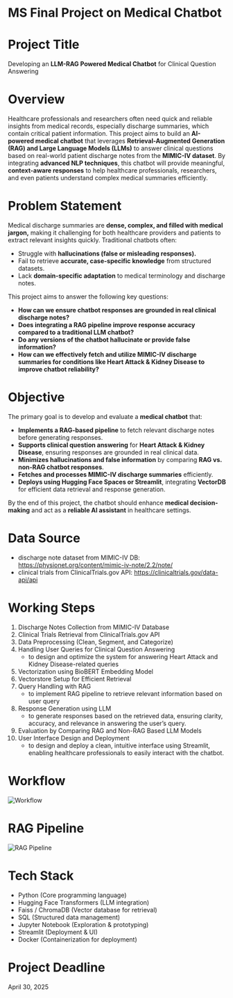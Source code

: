 # MS Final Project on Medical Chatbot

# Project Title

Developing an **LLM-RAG Powered Medical Chatbot** for Clinical Question Answering

# Overview

Healthcare professionals and researchers often need quick and reliable insights from medical records, especially discharge summaries, which contain critical patient information. This project aims to build an **AI-powered medical chatbot** that leverages **Retrieval-Augmented Generation (RAG) and Large Language Models (LLMs)** to answer clinical questions based on real-world patient discharge notes from the **MIMIC-IV dataset**. By integrating **advanced NLP techniques**, this chatbot will provide meaningful, **context-aware responses** to help healthcare professionals, researchers, and even patients understand complex medical summaries efficiently.

# Problem Statement

Medical discharge summaries are **dense, complex, and filled with medical jargon,** making it challenging for both healthcare providers and patients to extract relevant insights quickly. Traditional chatbots often:
- Struggle with **hallucinations (false or misleading responses).**
- Fail to retrieve **accurate, case-specific knowledge** from structured datasets.
- Lack **domain-specific adaptation** to medical terminology and discharge notes.

This project aims to answer the following key questions:
- **How can we ensure chatbot responses are grounded in real clinical discharge notes?**
- **Does integrating a RAG pipeline improve response accuracy compared to a traditional LLM chatbot?**
- **Do any versions of the chatbot hallucinate or provide false information?**
- **How can we effectively fetch and utilize MIMIC-IV discharge summaries for conditions like Heart Attack & Kidney Disease to improve chatbot reliability?**

# Objective

The primary goal is to develop and evaluate a **medical chatbot** that:

- **Implements a RAG-based pipeline** to fetch relevant discharge notes before generating responses.
- **Supports clinical question answering** for **Heart Attack & Kidney Disease**, ensuring responses are grounded in real clinical data.
- **Minimizes hallucinations and false information** by comparing **RAG vs. non-RAG chatbot responses**.
- **Fetches and processes MIMIC-IV discharge summaries** efficiently.
- **Deploys using Hugging Face Spaces or Streamlit**, integrating **VectorDB** for efficient data retrieval and response generation.

By the end of this project, the chatbot should enhance **medical decision-making** and act as a **reliable AI assistant** in healthcare settings.

# Data Source

- discharge note dataset from MIMIC-IV DB: https://physionet.org/content/mimic-iv-note/2.2/note/
- clinical trials from ClinicalTrials.gov API: https://clinicaltrials.gov/data-api/api

# Working Steps

1. Discharge Notes Collection from MIMIC-IV Database
2. Clinical Trials Retrieval from ClinicalTrials.gov API
3. Data Preprocessing (Clean, Segment, and Categorize)
4. Handling User Queries for Clinical Question Answering
   - to design and optimize the system for answering Heart Attack and Kidney Disease-related queries
5. Vectorization using BioBERT Embedding Model
6. Vectorstore Setup for Efficient Retrieval
7. Query Handling with RAG
   - to implement RAG pipeline to retrieve relevant information based on user query
8. Response Generation using LLM
   - to generate responses based on the retrieved data, ensuring clarity, accuracy, and relevance in answering the user’s query.
10. Evaluation by Comparing RAG and Non-RAG Based LLM Models
11. User Interface Design and Deployment
    - to design and deploy a clean, intuitive interface using Streamlit, enabling healthcare professionals to easily interact with the chatbot.

# Workflow

![Workflow](https://github.com/shibbir-ahmad24/MS-Final-Project-on-LLM-RAG-Powered-Medical-Chatbot/blob/main/Project-Workflow2.jpg)

# RAG Pipeline

![RAG Pipeline](https://github.com/shibbir-ahmad24/MS-Final-Project-on-LLM-RAG-Powered-Medical-Chatbot/blob/main/RAG-Pipeline2.jpg)

# Tech Stack

- Python (Core programming language)
- Hugging Face Transformers (LLM integration)
- Faiss / ChromaDB (Vector database for retrieval)
- SQL (Structured data management)
- Jupyter Notebook (Exploration & prototyping)
- Streamlit (Deployment & UI)
- Docker (Containerization for deployment)

# Project Deadline 

April 30, 2025
